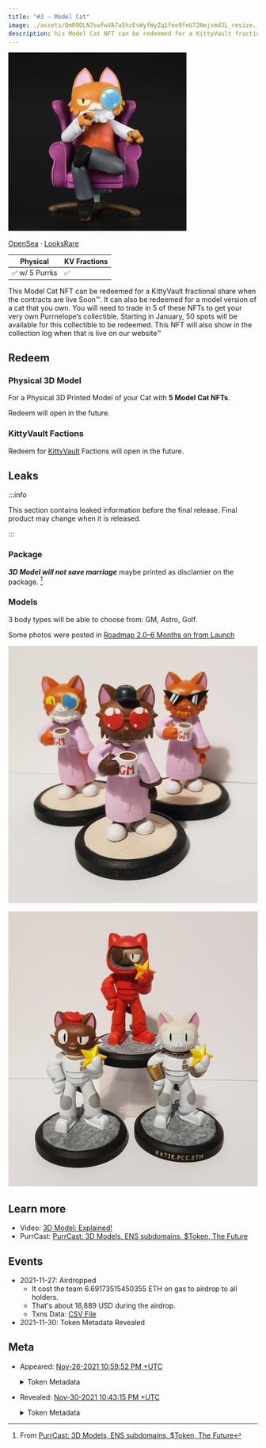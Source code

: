 ```yaml
---
title: "#3 – Model Cat"
image: ./assets/QmR9DLN7swfwVA7a5hzEvWyfWyZq1fee9fnU72NmjsmdJL_resize.jpg
description: his Model Cat NFT can be redeemed for a KittyVault fractional share or redeem a physical 3D Model Cat.
---
```


<span className="wikiPostHeadImgR">

[![Model Cat](./assets/QmR9DLN7swfwVA7a5hzEvWyfWyZq1fee9fnU72NmjsmdJL_resize.jpg)](https://ipfs.io/ipfs/QmR9DLN7swfwVA7a5hzEvWyfWyZq1fee9fnU72NmjsmdJL)

</span>

[OpenSea](https://opensea.io/assets/0xda7d42b6167f1497346d7b2336a6d7a603026db1/2) ·
[LooksRare](https://looksrare.org/collections/0xDa7D42B6167f1497346D7B2336a6D7A603026Db1/2)

| Physical       | KV Fractions |
| -------------- | ------------ |
| ✅ w/ 5 Purrks | ✅           |

This Model Cat NFT can be redeemed for a KittyVault fractional share when the contracts are live Soon™. It can also be redeemed for a model version of a cat that you own. You will need to trade in 5 of these NFTs to get your very own Purrnelope’s collectible. Starting in January, 50 spots will be available for this collectible to be redeemed. This NFT will also show in the collection log when that is live on our website™

## Redeem

### Physical 3D Model

For a Physical 3D Printed Model of your Cat with **5 Model Cat NFTs**.

Redeem will open in the future.

### KittyVault Factions

Redeem for [KittyVault](../../kittyvault/index.md) Factions will open in the future.

## Leaks

:::info

This section contains leaked information before the final release. Final product may change when it is released.

:::

### Package

**_3D Model will not save marriage_** maybe printed as disclamier on the package. [^1]

### Models

3 body types will be able to choose from: GM, Astro, Golf.

Some photos were posted in [Roadmap 2.0–6 Months on from Launch](/posts/2022/02/25/post/roadmap-2-0-6-months-on-from-launch)

![](./assets/1_kOoaBm9g28xWrHUIBsh8mg.png)

![](./assets/1_NZeQWMdxXReHe0EtSKkx3g.png)

## Learn more

- Video: [3D Model: Explained!](/posts/explained/202112-3d-model)
- PurrCast: [PurrCast: 3D Models, ENS subdomains, $Token, The Future](/posts/2022/01/19/purrcast/)

## Events

- 2021-11-27: Airdropped
  - It cost the team 6.69173515450355 ETH on gas to airdrop to all holders.
  - That's about 18,889 USD during the airdrop.
  - Txns Data: [CSV File](./assets/kvpurrks-1-8-txns.csv)
- 2021-11-30: Token Metadata Revealed

## Meta

- Appeared: [Nov-26-2021 10:59:52 PM +UTC](https://etherscan.io/tx/0x8764014ecaba68c27de905099ded90e5f35e32bf49599bea711d36058d16ab0a)

  <details><summary>Token Metadata</summary>

  ```json title="ipfs://QmdzDue3SNFBgBF1YZe2tpPJFwCjLognzSR5mKZ2Hfz5tG"
  {
    "name": "#3 - Unknown Airdrop",
    "description": "To be revealed 30-Nov-2021",
    "image": "ipfs://QmX5k6SKnJfKzgKKTwjxrGGd8aoGkReTWjQLNVyA1q7Kc9",
    "attributes": {
      "ID": "3",
      "Type": "?",
      "Artist": "1rregularCharlie",
      "Kitty Bank": "No",
      "Physical": "No",
      "Companion": "No",
      "Year": "1"
    }
  }
  ```

  </details>

- Revealed: [Nov-30-2021 10:43:15 PM +UTC](https://etherscan.io/tx/0x46dc1e6f809aa6ac39ba1401f6f3486a87bd81e5905baa295a541e21d9e254d7)

  <details><summary>Token Metadata</summary>

  ```json title="ipfs://Qmebg8xRPvMms8VFELWEBXnMVEU2WxBLQdbdmegx5oNgSi"
  {
    "name": "#3 – Model Cat",
    "description": "This Model Cat NFT can be redeemed for a KittyVault fractional share when the contracts are live Soon™. It can also be redeemed for a model version of a cat that you own. You will need to trade in 5 of these NFTs to get your very own Purrnelope’s collectible. Starting in January, 50 spots will be available for this collectible to be redeemed. This NFT will also show in the collection log when that is live on our website™",
    "image": "ipfs://QmR9DLN7swfwVA7a5hzEvWyfWyZq1fee9fnU72NmjsmdJL",
    "attributes": {
      "ID": "3",
      "Type": "Model Cat",
      "Artist": "1rregularCharlie",
      "Kitty Bank": "Yes",
      "Physical": "Yes",
      "Companion": "No",
      "Year": "1"
    }
  }
  ```

  </details>

[^1]: From [PurrCast: 3D Models, ENS subdomains, $Token, The Future](/posts/2022/01/19/purrcast/)
